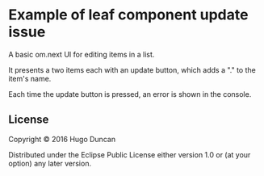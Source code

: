 # Example of leaf component update issue

A basic om.next UI for editing items in a list.

It presents a two items each with an update button, which adds a "."
to the item's name.

Each time the update button is pressed, an error is shown in the console.

## License

Copyright © 2016 Hugo Duncan

Distributed under the Eclipse Public License either version 1.0 or (at
your option) any later version.
